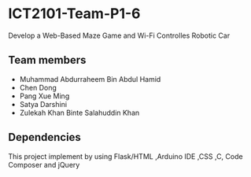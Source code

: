 # ICT2101-Team-P1-6
Develop a Web-Based Maze Game and Wi-Fi Controlles Robotic Car

## Team members
- Muhammad Abdurraheem Bin Abdul Hamid
- Chen Dong
- Pang Xue Ming
- Satya Darshini 
- Zulekah Khan Binte Salahuddin Khan

## Dependencies
This project implement by using Flask/HTML ,Arduino IDE ,CSS ,C, Code Composer and jQuery
